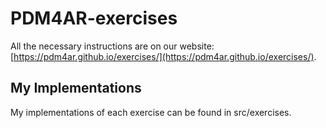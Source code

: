 # PDM4AR-exercises

All the necessary instructions are on our website: [https://pdm4ar.github.io/exercises/](https://pdm4ar.github.io/exercises/).

## My Implementations
My implementations of each exercise can be found in src/exercises. 